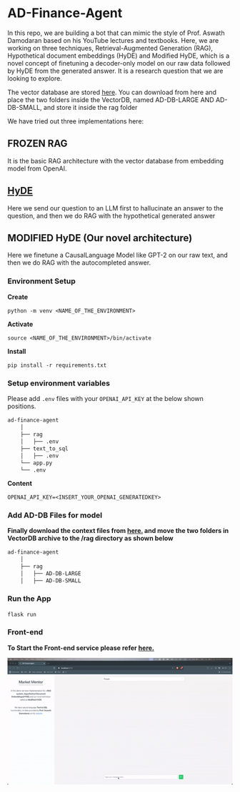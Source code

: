 # AD-Finance-Agent

In this repo, we are building a bot that can mimic the style of Prof. Aswath Damodaran based on his YouTube lectures and textbooks. Here, we are working on three techniques, Retrieval-Augmented Generation (RAG), Hypothetical document embeddings (HyDE) and Modified HyDE, which is a novel concept of finetuning a decoder-only model on our raw data followed by HyDE from the generated answer. It is a research question that we are looking to explore.

The vector database are stored [here](https://drive.google.com/file/d/1TG3A25Phy9xx-N7VMc55dqjgqS9PuEYJ/view?usp=drivesdk). You can download from here and place the two folders inside the VectorDB, named 
AD-DB-LARGE AND AD-DB-SMALL, and store it inside the rag folder

We have tried out three implementations here:

## FROZEN RAG

It is the basic RAG architecture with the vector database from embedding model from OpenAI.

## [HyDE](https://arxiv.org/abs/2212.10496)

Here we send our question to an LLM first to hallucinate an answer to the question, and then we do RAG with the hypothetical generated answer

## MODIFIED HyDE (Our novel architecture)

Here we finetune a CausalLanguage Model like GPT-2 on our raw text, and then we do RAG with the autocompleted answer.


### Environment Setup

**Create**

```
python -m venv <NAME_OF_THE_ENVIRONMENT>
```

**Activate** 

```
source <NAME_OF_THE_ENVIRONMENT>/bin/activate
```

**Install**

```
pip install -r requirements.txt
```

### Setup environment variables

Please add `.env` files with your `OPENAI_API_KEY` at the below shown positions.

```
ad-finance-agent
    │
    ├── rag
    │   ├── .env
    ├── text_to_sql
    │   ├── .env
    └── app.py
    └── .env
```
**Content**

```
OPENAI_API_KEY=<INSERT_YOUR_OPENAI_GENERATEDKEY>
```

### Add AD-DB Files for model    
**Finally download the context files from [here.](https://drive.google.com/file/d/120Sr3V_5yUw7FMtBL5JIKIL2XMbrwGzn/view?usp=drive_link) and move the two folders in VectorDB archive to the /rag directory as shown below**

```
ad-finance-agent
    │
    ├── rag
    │   ├── AD-DB-LARGE
    │   ├── AD-DB-SMALL
```

### Run the App

```
flask run
```

### **Front-end**

**To Start the Front-end service please refer [here.](https://github.com/Athe-kunal/AD-Finance-Agent/blob/deploy/web/ad-finance-agent-ui/README.md)**

![DEMO](https://github.com/Athe-kunal/AD-Finance-Agent/blob/deploy/Demo.gif)
